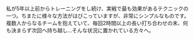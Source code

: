私が5年以上前からトレーニングをし続け、実戦で最も効果があるテクニックの一つ。ちまたに様々な方法がはびこっていますが、非常にシンプルなものです。複数人からなるチームを抱えていて、毎回2時間以上の長い打ち合わせの末、何も決まらず次回へ持ち越し…そんな状況に置かれている方々へ。